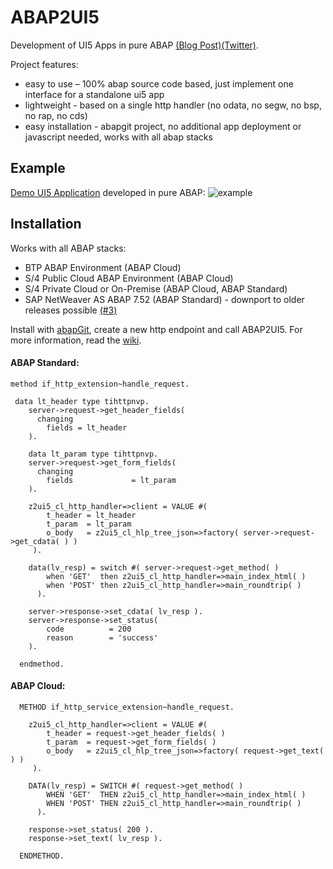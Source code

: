 # ABAP2UI5

Development of UI5 Apps in pure ABAP [(Blog Post)](https://blogs.sap.com/2023/01/22/abap2ui5-project-development-of-ui5-selection-screens-in-pure-abap-no-app-deployment-or-javascript-needed/)[(Twitter)](https://twitter.com/OblomovDev).

Project features:
* easy to use – 100% abap source code based, just implement one interface for a standalone ui5 app
* lightweight - based on a single http handler (no odata, no segw, no bsp, no rap, no cds)
* easy installation - abapgit project, no additional app deployment or javascript needed, works with all abap stacks

## Example
[Demo UI5 Application](https://github.com/oblomov-dev/ABAP2UI5/blob/main/src/90/z2ui5_cl_app_demo_02.clas.abap) developed in pure ABAP:
![example](https://user-images.githubusercontent.com/102328295/216781915-85a1c1c6-b92a-4c0f-8f03-44a200fede5b.gif)

## Installation
Works with all ABAP stacks:
* BTP ABAP Environment (ABAP Cloud)
* S/4 Public Cloud ABAP Environment (ABAP Cloud)
* S/4 Private Cloud or On-Premise (ABAP Cloud, ABAP Standard)
* SAP NetWeaver AS ABAP 7.52 (ABAP Standard) - downport to older releases possible [(#3)](https://github.com/oblomov-dev/ABAP2UI5/issues/6)

Install with [abapGit](https://abapgit.org), create a new http endpoint and call ABAP2UI5. For more information, read the [wiki](https://github.com/oblomov-dev/abap2ui5/wiki).

#### ABAP Standard:
```abap
method if_http_extension~handle_request.

 data lt_header type tihttpnvp.
    server->request->get_header_fields(
      changing
        fields = lt_header
    ).

    data lt_param type tihttpnvp.
    server->request->get_form_fields(
      changing
        fields             = lt_param
    ).

    z2ui5_cl_http_handler=>client = VALUE #(
        t_header = lt_header
        t_param  = lt_param
        o_body   = z2ui5_cl_hlp_tree_json=>factory( server->request->get_cdata( ) )
     ).

    data(lv_resp) = switch #( server->request->get_method( )
        when 'GET'  then z2ui5_cl_http_handler=>main_index_html( )
        when 'POST' then z2ui5_cl_http_handler=>main_roundtrip( )
      ).

    server->response->set_cdata( lv_resp ).
    server->response->set_status(
        code          = 200
        reason        = 'success'
    ).

  endmethod.
```
#### ABAP Cloud:
```abap
  METHOD if_http_service_extension~handle_request.

    z2ui5_cl_http_handler=>client = VALUE #(
        t_header = request->get_header_fields( )
        t_param  = request->get_form_fields( )
        o_body   = z2ui5_cl_hlp_tree_json=>factory( request->get_text( ) )
     ).

    DATA(lv_resp) = SWITCH #( request->get_method( )
        WHEN 'GET'  THEN z2ui5_cl_http_handler=>main_index_html( )
        WHEN 'POST' THEN z2ui5_cl_http_handler=>main_roundtrip( )
      ).

    response->set_status( 200 ).
    response->set_text( lv_resp ).

  ENDMETHOD.
```
